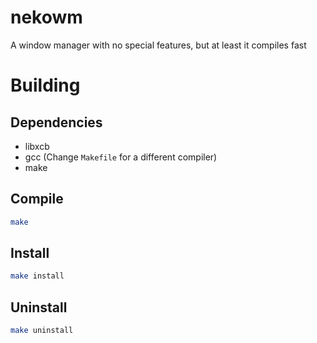 # nekowm
A window manager with no special features, but at least it compiles fast

# Building
## Dependencies
- libxcb
- gcc (Change `Makefile` for a different compiler)
- make
## Compile
```bash
make
```
## Install
```bash
make install
```
## Uninstall
```bash
make uninstall
```
